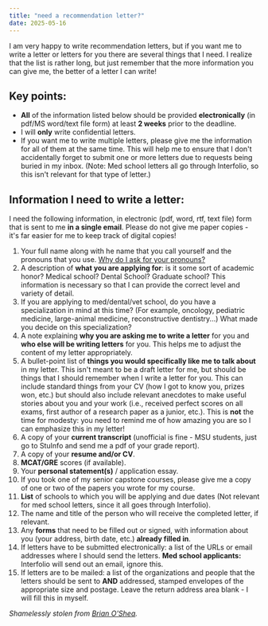 ```yaml
---
title: "need a recommendation letter?"
date: 2025-05-16
---
```


I am very happy to write recommendation letters, but if you want me to
write a letter or letters for you there are several things that I need.
I realize that the list is rather long, but just remember that the more
information you can give me, the better of a letter I can write!

## Key points:

-   **All** of the information listed below should be provided
    **electronically** (in pdf/MS word/text file form) at least **2
    weeks** prior to the deadline.
-   I will **only** write confidential letters.
-   If you want me to write multiple letters, please give me the
    information for all of them at the same time. This will help me to
    ensure that I don't accidentally forget to submit one or more
    letters due to requests being buried in my inbox. (Note: Med school
    letters all go through Interfolio, so this isn't relevant for that
    type of letter.)

## Information I need to write a letter:
I need the following information, in electronic (pdf, word, rtf, text
file) form that is sent to me **in a single email**. Please do not give
me paper copies - it's far easier for me to keep track of digital
copies!

1.  Your full name along with he name that you call yourself and the pronouns that you use. [Why do I ask for your pronouns?](https://www.mypronouns.org/)
2.  A description of **what you are applying for**: is it some sort of
    academic honor? Medical school? Dental School? Graduate school? This
    information is necessary so that I can provide the correct level and
    variety of detail.
3.  If you are applying to med/dental/vet school, do you have a
    specialization in mind at this time? (For example, oncology,
    pediatric medicine, large-animal medicine,
    reconstructive dentistry...) What made you decide on this
    specialization?
4.  A note explaining **why you are asking me to write a letter** for
    you and **who else will be writing letters** for you. This helps me
    to adjust the content of my letter appropriately.
5.  A bullet-point list of **things you would specifically like me to
    talk about** in my letter. This isn't meant to be a draft letter for
    me, but should be things that I should remember when I write a
    letter for you. This can include standard things from your CV (how I
    got to know you, prizes won, etc.) but should also include relevant
    anecdotes to make useful stories about you and your work (i.e.,
    received perfect scores on all exams, first author of a research
    paper as a junior, etc.). This is **not** the time for modesty: you
    need to remind me of how amazing you are so I can emphasize this in
    my letter!
6.  A copy of your **current transcript** (unofficial is fine - MSU
    students, just go to StuInfo and send me a pdf of your
    grade report).
7.  A copy of your **resume and/or CV**.
8.  **MCAT/GRE** scores (if available).
9.  Your **personal statement(s)** / application essay.
10.  If you took one of my senior capstone courses, please give me a copy
    of one or two of the papers you wrote for my course.
11. **List** of schools to which you will be applying and due dates (Not
    relevant for med school letters, since it all goes
    through Interfolio).
12. The name and title of the person who will receive the completed
    letter, if relevant.
13. Any **forms** that need to be filled out or signed, with information
    about you (your address, birth date, etc.) **already filled in**.
14. If letters have to be submitted electronically: a list of the URLs
    or email addresses where I should send the letters. **Med school
    applicants:** Interfolio will send out an email, ignore this.
15. If letters are to be mailed: a list of the organizations and people
    that the letters should be sent to **AND** addressed, stamped
    envelopes of the appropriate size and postage. Leave the return
    address area blank - I will fill this in myself.

*Shamelessly stolen from [Brian
O'Shea](http://www.pa.msu.edu/~osheabr).*